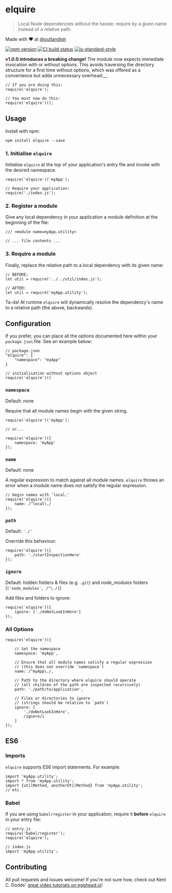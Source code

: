 # elquire

> Local Node dependencies without the hassle: require by a given name instead of a relative path.

Made with ❤ at [@outlandish](http://www.twitter.com/outlandish)

<a href="http://badge.fury.io/js/elquire"><img alt="npm version" src="https://badge.fury.io/js/elquire.svg"></a>
<a href="https://travis-ci.org/sdgluck/elquire"><img alt="CI build status" src="https://travis-ci.org/sdgluck/elquire.svg"></a>
[![js-standard-style](https://img.shields.io/badge/code%20style-standard-brightgreen.svg)](http://standardjs.com/)

__v1.0.0 introduces a breaking change!__ The module now expects immediate invocation with or without options. This avoids
traversing the directory structure for a first time without options, which was offered as a convenience but
adds unnecessary overhead:__

    // If you are doing this:
    require('elquire');

    // You must now do this:
    require('elquire')();

## Usage

Install with npm:

    npm install elquire --save

### 1. Initialise `elquire`

Initialise `elquire` at the top of your application's entry file and invoke with the desired namespace.

    require('elquire')('myApp');

    // Require your application:
    require('./index.js');

### 2. Register a module

Give any local dependency in your application a module definition at the beginning of the file:

    /// <module name=myApp.utility>

    // ... file contents ...

### 3. Require a module

Finally, replace the relative path to a local dependency with its given name:

    // BEFORE:
    let util = require('../../util/index.js');

    // AFTER:
    let util = require('myApp.utility');

Ta-da! At runtime `elquire` will dynamically resolve the dependency's name to a relative path (the above, backwards).

## Configuration

If you prefer, you can place all the options documented here within your `package.json` file. See an example below:

    // package.json
    "elquire": {
        "namespace": "myApp"
    }

    // initialisation without options object
    require('elquire')()

### `namespace`

Default: none

Require that all module names begin with the given string.

    require('elquire')('myApp');

    // or...

    require('elquire')({
        namespace: 'myApp'
    });

### `name`

Default: none

A regular expression to match against all module names.
`elquire` throws an error when a module name does not satisfy the regular expression.

    // begin names with 'local.'
    require('elquire')({
        name: /^local\./
    });

### `path`

Default: `'./'`

Override this behaviour:

    require('elquire')({
        path: './startInspectionHere'
    });

### `ignore`

Default: hidden folders & files (e.g. `.git`) and *node_modules* folders (`['node_modules', /^\./]`)

Add files and folders to ignore:

    require('elquire')({
        ignore: ['./doNotLookInHere']
    });

### All Options

    require('elquire')({

        // Set the namespace
        namespace: 'myApp',

        // Ensure that all module names satisfy a regular expression
        // (this does not override `namespace`)
        name: /^myApp\./,

        // Path to the directory where elquire should operate
        // (all children of the path are inspected recursively)
        path: './path/to/application',

        // Files or directories to ignore
        // (strings should be relative to `path`)
        ignore: [
            './doNotLookInHere',
            /ignore/i
        ]
    });

## ES6

### Imports

`elquire` supports ES6 import statements. For example:

    import 'myApp.utility';
    import * from 'myApp.utility';
    import {utilMethod, anotherUtilMethod} from 'myApp.utility';
    // etc.

### Babel

If you are using `babel/register` in your application, require it __before__ `elquire` in your entry file:

    // entry.js
    require('babel/register');
    require('elquire');

    // index.js
    import 'myApp.utility';

## Contributing

All pull requests and issues welcome!
If you're not sure how, check out Kent C. Dodds' [great video tutorials on egghead.io](https://egghead.io/lessons/javascript-identifying-how-to-contribute-to-an-open-source-project-on-github)!
